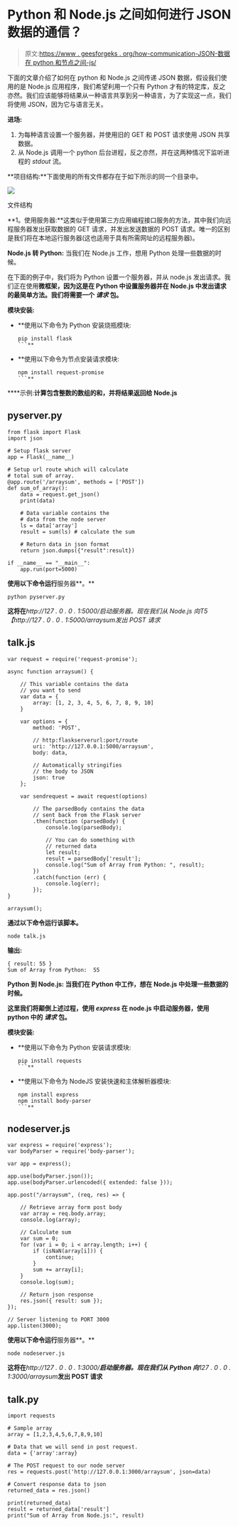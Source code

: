 # Python 和 Node.js 之间如何进行 JSON 数据的通信？

> 原文:[https://www . geesforgeks . org/how-communication-JSON-数据在 python 和节点之间-js/](https://www.geeksforgeeks.org/how-to-communicate-json-data-between-python-and-node-js/)

下面的文章介绍了如何在 python 和 Node.js 之间传递 JSON 数据，假设我们使用的是 Node.js 应用程序，我们希望利用一个只有 Python 才有的特定库，反之亦然。我们应该能够将结果从一种语言共享到另一种语言，为了实现这一点，我们将使用 JSON，因为它与语言无关。

**进场:**

1.  为每种语言设置一个服务器，并使用旧的 GET 和 POST 请求使用 JSON 共享数据。
2.  从 Node.js 调用一个 python 后台进程，反之亦然，并在这两种情况下监听进程的 *stdout* 流。

**项目结构:**下面使用的所有文件都存在于如下所示的同一个目录中。

![](img/aafc6f0b01e968aad0d5de30bbbbb50b.png)

文件结构

**1。使用服务器:**这类似于使用第三方应用编程接口服务的方法，其中我们向远程服务器发出获取数据的 GET 请求，并发出发送数据的 POST 请求。唯一的区别是我们将在本地运行服务器(这也适用于具有所需网址的远程服务器)。

**Node.js 转 Python:** 当我们在 Node.js 工作，想用 Python 处理一些数据的时候。

在下面的例子中，我们将为 Python 设置一个服务器，并从 node.js 发出请求。我们正在使用**微框架，因为这是在 Python 中设置服务器并在 Node.js 中发出请求的最简单方法。我们将需要一个 ***请求*** 包。**

****模块安装:****

*   **使用以下命令为 Python 安装烧瓶模块:

    ```
    pip install flask
    ```** 
*   **使用以下命令为节点安装请求模块:

    ```
    npm install request-promise
    ```** 

****示例:**计算包含整数的数组的和，并将结果返回给 Node.js**

## **pyserver.py**

```
from flask import Flask
import json 

# Setup flask server
app = Flask(__name__) 

# Setup url route which will calculate
# total sum of array.
@app.route('/arraysum', methods = ['POST']) 
def sum_of_array(): 
    data = request.get_json() 
    print(data)

    # Data variable contains the 
    # data from the node server
    ls = data['array'] 
    result = sum(ls) # calculate the sum

    # Return data in json format 
    return json.dumps({"result":result})

if __name__ == "__main__": 
    app.run(port=5000)
```

**使用以下命令运行**服务器**。**

```
python pyserver.py
```

**这将在***http://127 . 0 . 0 . 1:5000/***启动服务器。现在我们从 Node.js 向*T5【http://127 . 0 . 0 . 1:5000/arraysum*发出 POST 请求**

## **talk.js**

```
var request = require('request-promise');

async function arraysum() {

    // This variable contains the data
    // you want to send 
    var data = {
        array: [1, 2, 3, 4, 5, 6, 7, 8, 9, 10]
    }

    var options = {
        method: 'POST',

        // http:flaskserverurl:port/route
        uri: 'http://127.0.0.1:5000/arraysum',
        body: data,

        // Automatically stringifies
        // the body to JSON 
        json: true
    };

    var sendrequest = await request(options)

        // The parsedBody contains the data
        // sent back from the Flask server 
        .then(function (parsedBody) {
            console.log(parsedBody);

            // You can do something with
            // returned data
            let result;
            result = parsedBody['result'];
            console.log("Sum of Array from Python: ", result);
        })
        .catch(function (err) {
            console.log(err);
        });
}

arraysum();
```

**通过以下命令运行该脚本。**

```
node talk.js
```

****输出:****

```
{ result: 55 }
Sum of Array from Python:  55
```

****Python 到 Node.js:** 当我们在 Python 中工作，想在 Node.js 中处理一些数据的时候。**

**这里我们将颠倒上述过程，使用 ***express*** 在 node.js 中启动服务器，使用 python 中的 ***请求*** 包。**

****模块安装:****

*   **使用以下命令为 Python 安装请求模块:

    ```
    pip install requests
    ```** 
*   **使用以下命令为 NodeJS 安装快速和主体解析器模块:

    ```
    npm install express
    npm install body-parser
    ```** 

## **nodeserver.js**

```
var express = require('express');
var bodyParser = require('body-parser');

var app = express();

app.use(bodyParser.json());
app.use(bodyParser.urlencoded({ extended: false }));

app.post("/arraysum", (req, res) => {

    // Retrieve array form post body
    var array = req.body.array;  
    console.log(array);

    // Calculate sum
    var sum = 0;
    for (var i = 0; i < array.length; i++) {
        if (isNaN(array[i])) {
            continue;
        }
        sum += array[i];
    }
    console.log(sum);

    // Return json response
    res.json({ result: sum });
});

// Server listening to PORT 3000
app.listen(3000);
```

**使用以下命令运行**服务器**。**

```
node nodeserver.js
```

**这将在***http://127 . 0 . 0 . 1:3000/***启动服务器。现在我们从 Python 向***127 . 0 . 0 . 1:3000/arraysum***发出 POST 请求**

## **talk.py**

```
import requests

# Sample array
array = [1,2,3,4,5,6,7,8,9,10]

# Data that we will send in post request.
data = {'array':array}

# The POST request to our node server
res = requests.post('http://127.0.0.1:3000/arraysum', json=data) 

# Convert response data to json
returned_data = res.json() 

print(returned_data)
result = returned_data['result'] 
print("Sum of Array from Node.js:", result)
```